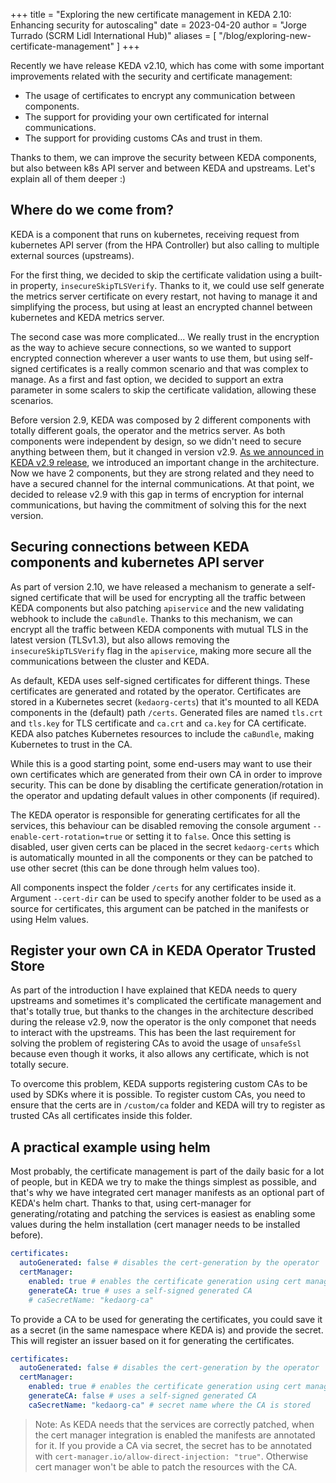 +++
title = "Exploring the new certificate management in KEDA 2.10: Enhancing security for autoscaling"
date = 2023-04-20
author = "Jorge Turrado (SCRM Lidl International Hub)"
aliases = [
"/blog/exploring-new-certificate-management"
]
+++

Recently we have release KEDA v2.10, which has come with some important improvements related with the security and certificate management: 

- The usage of certificates to encrypt any communication between components.
- The support for providing your own certificated for internal communications.
- The support for providing customs CAs and trust in them.

Thanks to them, we can improve the security between KEDA components, but also between k8s API server and between KEDA and upstreams. Let's explain all of them deeper :) 

## Where do we come from?

KEDA is a component that runs on kubernetes, receiving request from kubernetes API server (from the HPA Controller) but also calling to multiple external sources (upstreams). 

For the first thing, we decided to skip the certificate validation using a built-in property, `insecureSkipTLSVerify`. Thanks to it, we could use self generate the metrics server certificate on every restart, not having to manage it and simplifying the process, but using at least an encrypted channel between kubernetes and KEDA metrics server.

The second case was more complicated... We really trust in the encryption as the way to achieve secure connections, so we wanted to support encrypted connection wherever a user wants to use them, but using self-signed certificates is a really common scenario and that was complex to manage. As a first and fast option, we decided to support an extra parameter in some scalers to skip the certificate validation, allowing these scenarios.

Before version 2.9, KEDA was composed by 2 different components with totally different goals, the operator and the metrics server. As both components were independent by design, so we didn't need to secure anything between them, but it changed in version v2.9. [As we announced in KEDA v2.9 release](/blog/releases/2.9.0), we introduced an important change in the architecture. Now we have 2 components, but they are strong related and they need to have a secured channel for the internal communications. At that point, we decided to release v2.9 with this gap in terms of encryption for internal communications, but having the commitment of solving this for the next version.

## Securing connections between KEDA components and kubernetes API server

As part of version 2.10, we have released a mechanism to generate a self-signed certificate that will be used for encrypting all the traffic between KEDA components but also patching `apiservice` and the new validating webhook to include the `caBundle`. Thanks to this mechanism, we can encrypt all the traffic between KEDA components with mutual TLS in the latest version (TLSv1.3), but also allows removing the `insecureSkipTLSVerify` flag in the `apiservice`, making more secure all the communications between the cluster and KEDA.

As default, KEDA uses self-signed certificates for different things. These certificates are generated and rotated by the operator. Certificates are stored in a Kubernetes secret (`kedaorg-certs`) that it's mounted to all KEDA components in the (default) path `/certs`. Generated files are named `tls.crt` and `tls.key` for TLS certificate and `ca.crt` and `ca.key` for CA certificate. KEDA also patches Kubernetes resources to include the `caBundle`, making Kubernetes to trust in the CA.

While this is a good starting point, some end-users may want to use their own certificates which are generated from their own CA in order to improve security. This can be done by disabling the certificate generation/rotation in the operator and updating default values in other components (if required). 

The KEDA operator is responsible for generating certificates for all the services, this behaviour can be disabled removing the console argument `--enable-cert-rotation=true` or setting it to `false`. Once this setting is disabled, user given certs can be placed in the secret `kedaorg-certs` which is automatically mounted in all the components or they can be patched to use other secret (this can be done through helm values too).

All components inspect the folder `/certs` for any certificates inside it. Argument `--cert-dir` can be used to specify another folder to be used as a source for certificates, this argument can be patched in the manifests or using Helm values.

## Register your own CA in KEDA Operator Trusted Store

As part of the introduction I have explained that KEDA needs to query upstreams and sometimes it's complicated the certificate management and that's totally true, but thanks to the changes in the architecture described during the release v2.9, now the operator is the only componet that needs to interact with the upstreams. This has been the last requirement for solving the problem of registering CAs to avoid the usage of `unsafeSsl` because even though it works, it also allows any certificate, which is not totally secure.

To overcome this problem, KEDA supports registering custom CAs to be used by SDKs where it is possible. To register custom CAs, you need to ensure that the certs are in `/custom/ca` folder and KEDA will try to register as trusted CAs all certificates inside this folder.

## A practical example using helm

Most probably, the certificate management is part of the daily basic for a lot of people, but in KEDA we try to make the things simplest as possible, and that's why we have integrated cert manager manifests as an optional part of KEDA's helm chart. Thanks to that, using cert-manager for generating/rotating and patching the services is easiest as enabling some values during the helm installation (cert manager needs to be installed before).

```yaml
certificates:
  autoGenerated: false # disables the cert-generation by the operator
  certManager:
    enabled: true # enables the certificate generation using cert manager
    generateCA: true # uses a self-signed generated CA
    # caSecretName: "kedaorg-ca"
```

To provide a CA to be used for generating the certificates, you could save it as a secret (in the same namespace where KEDA is) and provide the secret. This will register an issuer based on it for generating the certificates.

```yaml
certificates:
  autoGenerated: false # disables the cert-generation by the operator
  certManager:
    enabled: true # enables the certificate generation using cert manager
    generateCA: false # uses a self-signed generated CA
    caSecretName: "kedaorg-ca" # secret name where the CA is stored
```

> Note: As KEDA needs that the services are correctly patched, when the cert manager integration is enabled the manifests are annotated for it. If you provide a CA via secret, the secret has to be annotated with `cert-manager.io/allow-direct-injection: "true"`. Otherwise cert manager won't be able to patch the resources with the CA.
